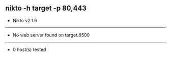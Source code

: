 nikto -h target -p 80,443
---
- Nikto v2.1.6
---------------------------------------------------------------------------
+ No web server found on target:8500
---------------------------------------------------------------------------
+ 0 host(s) tested
